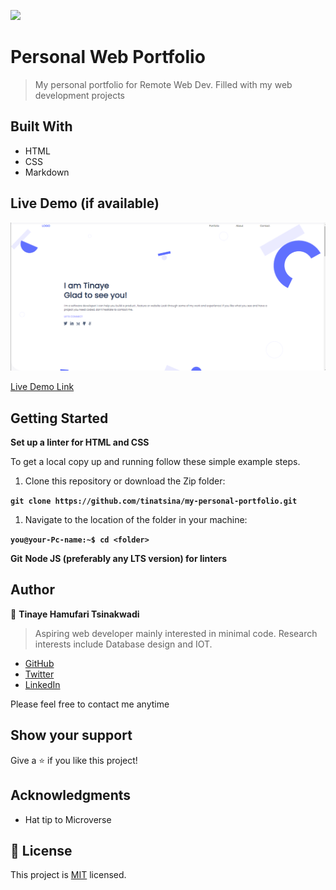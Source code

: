 ![](https://img.shields.io/badge/Microverse-blueviolet)

# Personal Web Portfolio

> My personal portfolio for Remote Web Dev. Filled with my web development projects

## Built With

- HTML
- CSS
- Markdown

## Live Demo (if available)

![Live Demo](img/14.png "Live Demo")

[Live Demo Link](https://tinatsina.github.io/)

## Getting Started

**Set up a linter for HTML and CSS**

To get a local copy up and running follow these simple example steps.

1. Clone this repository or download the Zip folder:

**``git clone https://github.com/tinatsina/my-personal-portfolio.git``**

1. Navigate to the location of the folder in your machine:

**``you@your-Pc-name:~$ cd <folder>``**

**Git**
**Node JS (preferably any LTS version) for linters**

## Author

👤 **Tinaye Hamufari Tsinakwadi**

> Aspiring web developer mainly interested in minimal code. Research interests include Database design and IOT.

- [GitHub](https://github.com/tinatsina)
- [Twitter](https://twitter.com/TinayeT)
- [LinkedIn](https://www.linkedin.com/in/tinayetsina/)

Please feel free to contact me anytime

## Show your support

Give a ⭐️ if you like this project!

## Acknowledgments

- Hat tip to Microverse

## 📝 License

This project is [MIT](./MIT.md) licensed.
